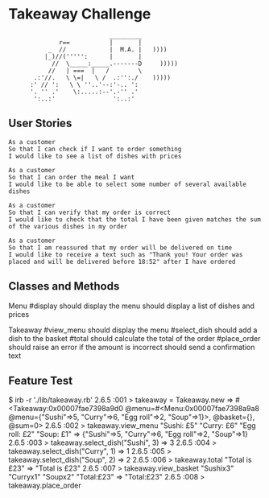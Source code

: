 Takeaway Challenge
==================
```
                            _________
              r==           |       |
           _  //            |  M.A. |   ))))
          |_)//(''''':      |       |
            //  \_____:_____.-------D     )))))
           //   | ===  |   /        \
       .:'//.   \ \=|   \ /  .:'':./    )))))
      :' // ':   \ \ ''..'--:'-.. ':
      '. '' .'    \:.....:--'.-'' .'
       ':..:'                ':..:'

 ```

User Stories
-------

```
As a customer
So that I can check if I want to order something
I would like to see a list of dishes with prices

As a customer
So that I can order the meal I want
I would like to be able to select some number of several available dishes

As a customer
So that I can verify that my order is correct
I would like to check that the total I have been given matches the sum of the various dishes in my order

As a customer
So that I am reassured that my order will be delivered on time
I would like to receive a text such as "Thank you! Your order was placed and will be delivered before 18:52" after I have ordered
```


Classes and Methods
-------
Menu
  #display
    should display the menu
    should display a list of dishes and prices 

Takeaway
  #view_menu
    should display the menu
  #select_dish
    should add a dish to the basket
  #total
    should calculate the total of the order
  #place_order
    should raise an error if the amount is incorrect
    should send a confirmation text

Feature Test
-------
$ irb -r './lib/takeaway.rb'
2.6.5 :001 > takeaway = Takeaway.new
 => #<Takeaway:0x00007fae7398a9d0 @menu=#<Menu:0x00007fae7398a9a8 @menu={"Sushi"=>5, "Curry"=>6, "Egg roll"=>2, "Soup"=>1}>, @basket={}, @sum=0> 
2.6.5 :002 > takeaway.view_menu
"Sushi: £5"
"Curry: £6"
"Egg roll: £2"
"Soup: £1"
 => {"Sushi"=>5, "Curry"=>6, "Egg roll"=>2, "Soup"=>1} 
2.6.5 :003 > takeaway.select_dish("Sushi", 3)
 => 3 
2.6.5 :004 > takeaway.select_dish("Curry", 1)
 => 1 
2.6.5 :005 > takeaway.select_dish("Soup", 2)
 => 2 
2.6.5 :006 > takeaway.total
"Total is £23"
 => "Total is £23" 
2.6.5 :007 > takeaway.view_basket
"Sushix3"
"Curryx1"
"Soupx2"
"Total:£23"
 => "Total:£23" 
2.6.5 :008 > takeaway.place_order
